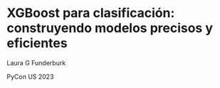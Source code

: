 # XGBoost para clasificación: construyendo modelos precisos y eficientes

Laura G Funderburk

PyCon US 2023
